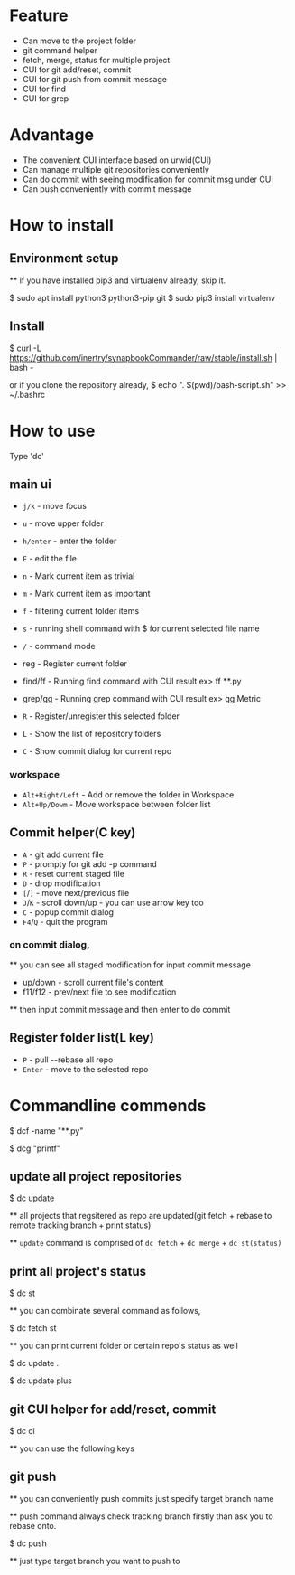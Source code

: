 # Feature

- Can move to the project folder
- git command helper
- fetch, merge, status for multiple project
- CUI for git add/reset, commit
- CUI for git push from commit message
- CUI for find
- CUI for grep

# Advantage

- The convenient CUI interface based on urwid(CUI)
- Can manage multiple git repositories conveniently
- Can do commit with seeing modification for commit msg under CUI
- Can push conveniently with commit message

# How to install

## Environment setup

\*\* if you have installed pip3 and virtualenv already, skip it.

\$ sudo apt install python3 python3-pip git
\$ sudo pip3 install virtualenv

## Install
\$ curl -L https://github.com/inertry/synapbookCommander/raw/stable/install.sh | bash -

or if you clone the repository already,
$ echo ". $(pwd)/bash-script.sh" >> ~/.bashrc

# How to use

Type 'dc'

## main ui

- `j/k` - move focus
- `u` - move upper folder
- `h/enter` - enter the folder
- `E` - edit the file

- `n` - Mark current item as trivial
- `m` - Mark current item as important

- `f` - filtering current folder items
- `s` - running shell command with \$ for current selected file name

- `/` - command mode
- reg - Register current folder
- find/ff - Running find command with CUI result
  ex> ff \*\*.py
- grep/gg - Running grep command with CUI result
  ex> gg Metric

- `R` - Register/unregister this selected folder
- `L` - Show the list of repository folders
- `C` - Show commit dialog for current repo

### workspace

- `Alt+Right/Left` - Add or remove the folder in Workspace
- `Alt+Up/Dowm` - Move workspace between folder list

## Commit helper(C key)

- `A` - git add current file
- `P` - prompty for git add -p command
- `R` - reset current staged file
- `D` - drop modification
- `[`/`]` - move next/previous file
- `J`/`K` - scroll down/up - you can use arrow key too
- `C` - popup commit dialog
- `F4`/`Q` - quit the program

### on commit dialog,

\*\* you can see all staged modification for input commit message

- up/down - scroll current file's content
- f11/f12 - prev/next file to see modification

\*\* then input commit message and then enter to do commit

## Register folder list(L key)

- `P` - pull --rebase all repo
- `Enter` - move to the selected repo

# Commandline commends

\$ dcf -name "\*\*.py"

\$ dcg "printf"

## update all project repositories

\$ dc update

\*\* all projects that regsitered as repo are updated(git fetch + rebase to remote tracking branch + print status)

\*\* `update` command is comprised of `dc fetch` + `dc merge` + `dc st(status)`

## print all project's status

\$ dc st

\*\* you can combinate several command as follows,

\$ dc fetch st

\*\* you can print current folder or certain repo's status as well

\$ dc update .

\$ dc update plus

## git CUI helper for add/reset, commit

\$ dc ci

\*\* you can use the following keys

## git push

\*\* you can conveniently push commits just specify target branch name

\*\* push command always check tracking branch firstly than ask you to rebase onto.

\$ dc push

\*\* just type target branch you want to push to
